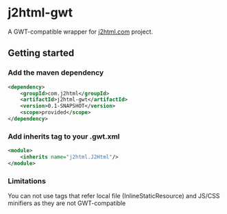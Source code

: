 # j2html-gwt
A GWT-compatible wrapper for [j2html.com](http://j2html.com) project.

## Getting started
### Add the maven dependency
```xml
<dependency>
    <groupId>com.j2html</groupId>
    <artifactId>j2html-gwt</artifactId>
    <version>0.1-SNAPSHOT</version>
    <scope>provided</scope>
</dependency>
```

### Add inherits tag to your .gwt.xml
```xml
<module>
    <inherits name="j2html.J2Html"/>
</module>
```

### Limitations
You can not use tags that refer local file (InlineStaticResource) and JS/CSS minifiers as they are not GWT-compatible
